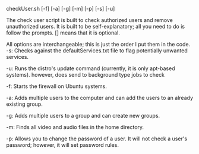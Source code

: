 checkUser.sh [-f] [-a] [-g] [-m] [-p] [-s] [-u]

The check user script is built to check authorized users and remove unauthorized users. It is built to be self-explanatory; all you need to do is follow the prompts. [] means that it is optional.

All options are interchangeable; this is just the order I put them in the code.
-s: Checks against the defaultServices.txt file to flag potentially unwanted services.

-u: Runs the distro's update command (currently, it is only apt-based systems). however, does send to background type jobs to check

-f: Starts the firewall on Ubuntu systems.

-a: Adds multiple users to the computer and can add the users to an already existing group.

-g: Adds multiple users to a group and can create new groups.

-m: Finds all video and audio files in the home directory.

-p: Allows you to change the password of a user. It will not check a user's password; however, it will set password rules.

